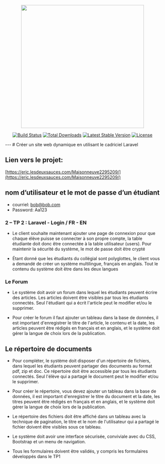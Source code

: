 <p align="center"><a href="https://laravel.com" target="_blank"><img src="https://raw.githubusercontent.com/laravel/art/master/logo-lockup/5%20SVG/2%20CMYK/1%20Full%20Color/laravel-logolockup-cmyk-red.svg" width="400"></a></p>

<p align="center">
<a href="https://travis-ci.org/laravel/framework"><img src="https://travis-ci.org/laravel/framework.svg" alt="Build Status"></a>
<a href="https://packagist.org/packages/laravel/framework"><img src="https://img.shields.io/packagist/dt/laravel/framework" alt="Total Downloads"></a>
<a href="https://packagist.org/packages/laravel/framework"><img src="https://img.shields.io/packagist/v/laravel/framework" alt="Latest Stable Version"></a>
<a href="https://packagist.org/packages/laravel/framework"><img src="https://img.shields.io/packagist/l/laravel/framework" alt="License"></a>
</p>
---
# Créer un site web dynamique en utilisant le cadriciel Laravel

## Lien vers le projet:
[https://eric.lesdeuxsauces.com/Maisonneuve2295209/](https://eric.lesdeuxsauces.com/Maisonneuve2295209/)

## nom d’utilisateur et le mot de passe d’un étudiant
- courriel: bob@bob.com
- Password: Aa123

### 2 – TP 2 : Laravel - Login / FR - EN
- Le client souhaite maintenant ajouter une page de connexion pour que chaque
élève puisse se connecter à son propre compte, la table étudiante doit donc être
connectée à la table utilisateur (users). Pour maintenir la sécurité du système, le
mot de passe doit être crypté

- Étant donné que les étudiants du collégial sont polyglottes, le client vous a
demandé de créer un système multilingue, français en anglais. Tout le contenu
du système doit être dans les deux langues

### Le Forum
- Le système doit avoir un forum dans lequel les étudiants peuvent écrire des
articles. Les articles doivent être visibles par tous les étudiants connectés. Seul
l'étudiant qui a écrit l'article peut le modifier et/ou le supprimer.

- Pour créer le forum il faut ajouter un tableau dans la base de données, il est
important d'enregistrer le titre de l'article, le contenu et la date, les articles
peuvent être rédigés en français et en anglais, et le système doit gérer la langue
de choix lors de la publication.

## Le répertoire de documents
- Pour compléter, le système doit disposer d'un répertoire de fichiers, dans lequel
les étudiants peuvent partager des documents au format pdf, zip et doc. Ce répertoire doit être accessible par tous les étudiants connectés. Seul l'élève qui a
partagé le document peut le modifier et/ou le supprimer.

- Pour créer le répertoire, vous devez ajouter un tableau dans la base de données,
il est important d'enregistrer le titre du document et la date, les titres peuvent
être rédigés en français et en anglais, et le système doit gérer la langue de choix
lors de la publication.

- Le répertoire des fichiers doit être affiché dans un tableau avec la technique de
pagination, le titre et le nom de l'utilisateur qui a partagé le fichier doivent être
visibles sous ce tableau.

- Le système doit avoir une interface sécurisée, conviviale avec du CSS,
Bootstrap et un menu de navigation. 

- Tous les formulaires doivent être validés, y compris les formulaires développés
dans le TP1 
